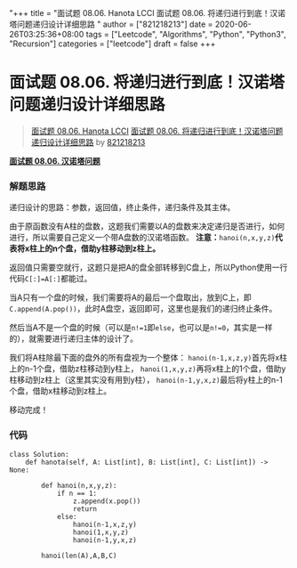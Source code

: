 "+++
title = "面试题 08.06. Hanota LCCI 面试题 08.06. 将递归进行到底！汉诺塔问题递归设计详细思路 "
author = ["821218213"]
date = 2020-06-26T03:25:36+08:00
tags = ["Leetcode", "Algorithms", "Python", "Python3", "Recursion"]
categories = ["leetcode"]
draft = false
+++

# 面试题 08.06. 将递归进行到底！汉诺塔问题递归设计详细思路

> [面试题 08.06. Hanota LCCI](https://leetcode-cn.com/problems/hanota-lcci/)
> [面试题 08.06. 将递归进行到底！汉诺塔问题递归设计详细思路](https://leetcode-cn.com/problems/hanota-lcci/solution/mian-shi-ti-0806-jiang-di-gui-jin-xing-dao-di-yi-n/) by [821218213](https://leetcode-cn.com/u/821218213/)

**[面试题 08.06. 汉诺塔问题](https://leetcode-cn.com/problems/hanota-lcci/)**
### 解题思路
递归设计的思路：参数，返回值，终止条件，递归条件及其主体。

由于原函数没有A柱的盘数，这题我们需要以A的盘数来决定递归是否进行，如何进行，所以需要自己定义一个带A盘数的汉诺塔函数。
**注意：**`hanoi(n,x,y,z)`**代表将x柱上的n个盘，借助y柱移动到z柱上。**

返回值只需要空就行，这题只是把A的盘全部转移到C盘上，所以Python使用一行代码`C[:]=A[:]`都能过。

当A只有一个盘的时候，我们需要将A的最后一个盘取出，放到C上，即`C.append(A.pop())`，此时A盘空，返回即可，这里也是我们的递归终止条件。

然后当A不是一个盘的时候（可以是`n!=1`即`else`，也可以是`n!=0`，其实是一样的），就需要进行递归主体的设计了。

我们将A柱除最下面的盘外的所有盘视为一个整体：
`hanoi(n-1,x,z,y)`首先将x柱上的n-1个盘，借助z柱移动到y柱上，
`hanoi(1,x,y,z)`再将x柱上的1个盘，借助y柱移动到z柱上（这里其实没有用到y柱），
`hanoi(n-1,y,x,z)`最后将y柱上的n-1个盘，借助x柱移动到z柱上。

移动完成！

### 代码

```python3
class Solution:
    def hanota(self, A: List[int], B: List[int], C: List[int]) -> None:

        def hanoi(n,x,y,z):
            if n == 1:
                z.append(x.pop())
                return
            else:
                hanoi(n-1,x,z,y)
                hanoi(1,x,y,z)
                hanoi(n-1,y,x,z)
                
        hanoi(len(A),A,B,C)
```